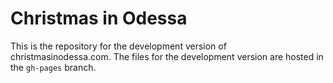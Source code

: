 # Christmas in Odessa

This is the repository for the development version of christmasinodessa.com. The files for the development version are hosted in the `gh-pages` branch.

